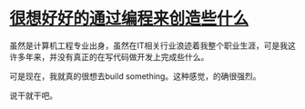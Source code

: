 # [很想好好的通过编程来创造些什么](https://github.com/gnimg/gitblog/issues/9)

虽然是计算机工程专业出身，虽然在IT相关行业浪迹着我整个职业生涯，可是我这许多年来，并没有真正的在写代码做开发上完成些什么。

可是现在，我就真的很想去build something。这种感觉，的确很强烈。

说干就干吧。